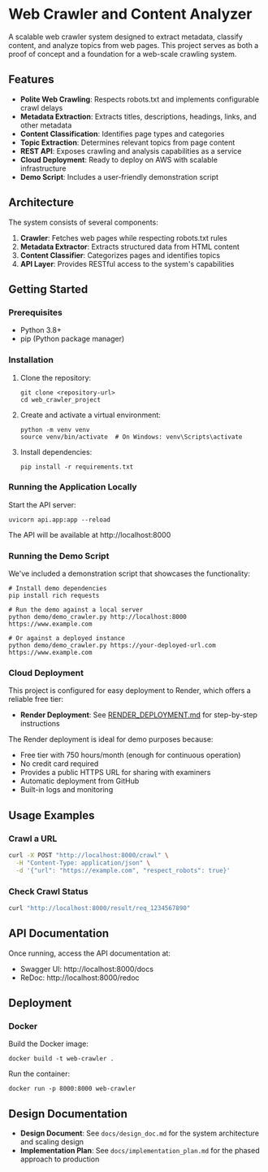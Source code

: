 # Web Crawler and Content Analyzer

A scalable web crawler system designed to extract metadata, classify content, and analyze topics from web pages. This project serves as both a proof of concept and a foundation for a web-scale crawling system.

## Features

- **Polite Web Crawling**: Respects robots.txt and implements configurable crawl delays
- **Metadata Extraction**: Extracts titles, descriptions, headings, links, and other metadata
- **Content Classification**: Identifies page types and categories
- **Topic Extraction**: Determines relevant topics from page content
- **REST API**: Exposes crawling and analysis capabilities as a service
- **Cloud Deployment**: Ready to deploy on AWS with scalable infrastructure
- **Demo Script**: Includes a user-friendly demonstration script

## Architecture

The system consists of several components:

1. **Crawler**: Fetches web pages while respecting robots.txt rules
2. **Metadata Extractor**: Extracts structured data from HTML content
3. **Content Classifier**: Categorizes pages and identifies topics
4. **API Layer**: Provides RESTful access to the system's capabilities

## Getting Started

### Prerequisites

- Python 3.8+
- pip (Python package manager)

### Installation

1. Clone the repository:
   ```
   git clone <repository-url>
   cd web_crawler_project
   ```

2. Create and activate a virtual environment:
   ```
   python -m venv venv
   source venv/bin/activate  # On Windows: venv\Scripts\activate
   ```

3. Install dependencies:
   ```
   pip install -r requirements.txt
   ```

### Running the Application Locally

Start the API server:

```
uvicorn api.app:app --reload
```

The API will be available at http://localhost:8000

### Running the Demo Script

We've included a demonstration script that showcases the functionality:

```
# Install demo dependencies
pip install rich requests

# Run the demo against a local server
python demo/demo_crawler.py http://localhost:8000 https://www.example.com

# Or against a deployed instance
python demo/demo_crawler.py https://your-deployed-url.com https://www.example.com
```

### Cloud Deployment

This project is configured for easy deployment to Render, which offers a reliable free tier:

- **Render Deployment**: See [RENDER_DEPLOYMENT.md](RENDER_DEPLOYMENT.md) for step-by-step instructions

The Render deployment is ideal for demo purposes because:
- Free tier with 750 hours/month (enough for continuous operation)
- No credit card required
- Provides a public HTTPS URL for sharing with examiners
- Automatic deployment from GitHub
- Built-in logs and monitoring

## Usage Examples

### Crawl a URL

```bash
curl -X POST "http://localhost:8000/crawl" \
  -H "Content-Type: application/json" \
  -d '{"url": "https://example.com", "respect_robots": true}'
```

### Check Crawl Status

```bash
curl "http://localhost:8000/result/req_1234567890"
```

## API Documentation

Once running, access the API documentation at:

- Swagger UI: http://localhost:8000/docs
- ReDoc: http://localhost:8000/redoc

## Deployment

### Docker

Build the Docker image:

```
docker build -t web-crawler .
```

Run the container:

```
docker run -p 8000:8000 web-crawler
```

## Design Documentation

- **Design Document**: See `docs/design_doc.md` for the system architecture and scaling design
- **Implementation Plan**: See `docs/implementation_plan.md` for the phased approach to production

